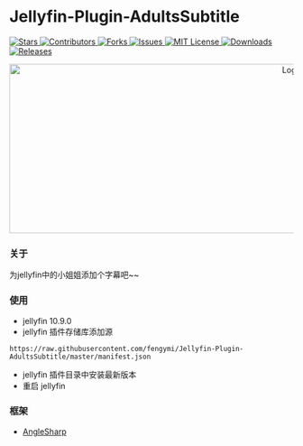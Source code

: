

# Jellyfin-Plugin-AdultsSubtitle

<a href="https://github.com/fallingrust/Jellyfin-Plugin-AdultsSubtitle/stargazers">
  <img alt="Stars" src="https://img.shields.io/github/stars/fallingrust/Jellyfin-Plugin-AdultsSubtitle.svg?style=flat-square">
</a>
<a href="https://github.com/fallingrust/Jellyfin-Plugin-AdultsSubtitle/graphs/contributors">
<img alt="Contributors" src="https://img.shields.io/github/contributors/fallingrust/Jellyfin-Plugin-AdultsSubtitle.svg?style=flat-square">
</a>
<a href="https://github.com/fallingrust/Jellyfin-Plugin-AdultsSubtitle/network/members">
<img alt="Forks" src="https://img.shields.io/github/forks/fallingrust/Jellyfin-Plugin-AdultsSubtitle.svg?style=flat-square">
</a>
<a href="https://img.shields.io/github/issues/fallingrust/Jellyfin-Plugin-AdultsSubtitle.svg">
<img alt="Issues" src="https://img.shields.io/github/issues/fallingrust/Jellyfin-Plugin-AdultsSubtitle.svg?style=flat-square">
</a>
<a href="https://github.com/fallingrust/Jellyfin-Plugin-AdultsSubtitle/blob/master/LICENSE.txt">
<img alt="MIT License" src="https://img.shields.io/github/license/fallingrust/Jellyfin-Plugin-AdultsSubtitle">
</a>
<a href="https://github.com/fallingrust/Jellyfin-Plugin-AdultsSubtitle">
<img alt="Downloads" src="https://img.shields.io/github/downloads/fallingrust/Jellyfin-Plugin-AdultsSubtitle/total">
</a>
<a href="https://github.com/fallingrust/Jellyfin-Plugin-AdultsSubtitle/releases">
<img alt="Releases" src="https://img.shields.io/github/v/release/fallingrust/Jellyfin-Plugin-AdultsSubtitle?include_prereleases&logo=smartthings">
</a>

<p align="center">
  <a href="https://github.com/fallingrust/Jellyfin-Plugin-AdultsSubtitle/">
    <img src="Jellyfin-Plugin-AdultsSubtitle/logo.png" alt="Logo" width="985" height="300">
  </a>

### 关于

为jellyfin中的小姐姐添加个字幕吧~~

### 使用

- jellyfin 10.9.0
- jellyfin 插件存储库添加源

```
https://raw.githubusercontent.com/fengymi/Jellyfin-Plugin-AdultsSubtitle/master/manifest.json
```

- jellyfin 插件目录中安装最新版本
- 重启 jellyfin

### 框架

- [AngleSharp](https://github.com/AngleSharp/AngleSharp)

